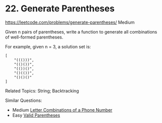 # 22. Generate Parentheses
<https://leetcode.com/problems/generate-parentheses/>
Medium

Given n pairs of parentheses, write a function to generate all combinations of well-formed parentheses.

For example, given n = 3, a solution set is:

    [
        "((()))",
        "(()())",
        "(())()",
        "()(())",
        "()()()"
    ]

Related Topics: String; Backtracking

Similar Questions: 
* Medium [Letter Combinations of a Phone Number](https://leetcode.com/problems/letter-combinations-of-a-phone-number/)
* Easy [Valid Parentheses](https://leetcode.com/problems/valid-parentheses/)